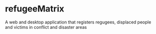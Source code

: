 refugeeMatrix
=============


A web and desktop application that registers regugees, displaced people and victims in conflict and disaster areas
